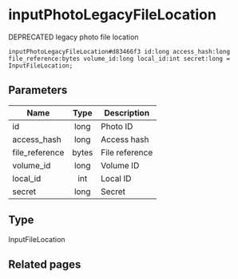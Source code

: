 # inputPhotoLegacyFileLocation
DEPRECATED legacy photo file location

```
inputPhotoLegacyFileLocation#d83466f3 id:long access_hash:long file_reference:bytes volume_id:long local_id:int secret:long = InputFileLocation;
```

## Parameters
| Name | Type | Description |
| ---- | :----: | ----------- |
| id | long | Photo ID |
| access_hash | long | Access hash |
| file_reference | bytes | File reference |
| volume_id | long | Volume ID |
| local_id | int | Local ID |
| secret | long | Secret |


## Type
InputFileLocation

## Related pages
